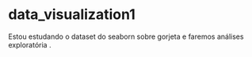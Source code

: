 # data_visualization1
Estou estudando o dataset do seaborn sobre gorjeta e faremos análises exploratória .
